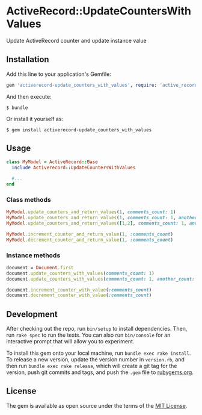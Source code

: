 # ActiveRecord::UpdateCountersWithValues

Update ActiveRecord counter and update instance value

## Installation

Add this line to your application's Gemfile:

```ruby
gem 'activerecord-update_counters_with_values', require: 'active_record/update_counters_with_values'
```

And then execute:

    $ bundle

Or install it yourself as:

    $ gem install activerecord-update_counters_with_values

## Usage

```ruby
class MyModel < ActiveRecord::Base
  include Activerecord::UpdateCountersWithValues

  #...
end
```

### Class methods

```ruby
MyModel.update_counters_and_return_values(1, comments_count: 1)
MyModel.update_counters_and_return_values(1, comments_count: 1, another_count: 2)
MyModel.update_counters_and_return_values([1,2], comments_count: 1, another_count: 2)

MyModel.increment_counter_and_return_value(1, :comments_count)
MyModel.decrement_counter_and_return_value(1, :comments_count)
```

### Instance methods

```ruby
document = Document.first
document.update_counters_with_values(comments_count: 1)
document.update_counters_with_values(comments_count: 1, another_count: 2)

document.increment_counter_with_value(:comments_count)
document.decrement_counter_with_value(:comments_count)
```

## Development

After checking out the repo, run `bin/setup` to install dependencies. Then, run `rake spec` to run the tests. You can also run `bin/console` for an interactive prompt that will allow you to experiment.

To install this gem onto your local machine, run `bundle exec rake install`. To release a new version, update the version number in `version.rb`, and then run `bundle exec rake release`, which will create a git tag for the version, push git commits and tags, and push the `.gem` file to [rubygems.org](https://rubygems.org).

## License

The gem is available as open source under the terms of the [MIT License](https://opensource.org/licenses/MIT).
